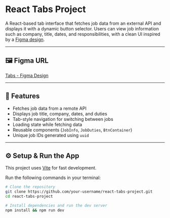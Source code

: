 # React Tabs Project

A React-based tab interface that fetches job data from an external API and displays it with a dynamic button selector. Users can view job information such as company, title, dates, and responsibilities, with a clean UI inspired by a [Figma design](#figma-url).

---

## 🖼️ Figma URL

[Tabs - Figma Design](https://www.figma.com/file/FJC19b9eUWS62HKR8L9Dmn/Tabs?node-id=0%3A1&t=8Rio02EFK1r9ItDW-1)

---

## 🚀 Features

- Fetches job data from a remote API
- Displays job title, company, dates, and duties
- Tab-style navigation for switching between jobs
- Loading state while fetching data
- Reusable components (`JobInfo`, `JobDuties`, `BtnContainer`)
- Unique job IDs generated using `uuid`

---

## ⚙️ Setup & Run the App

This project uses [Vite](https://vitejs.dev/) for fast development.

Run the following commands in your terminal:

```bash
# Clone the repository
git clone https://github.com/your-username/react-tabs-project.git
cd react-tabs-project

# Install dependencies and run the dev server
npm install && npm run dev
